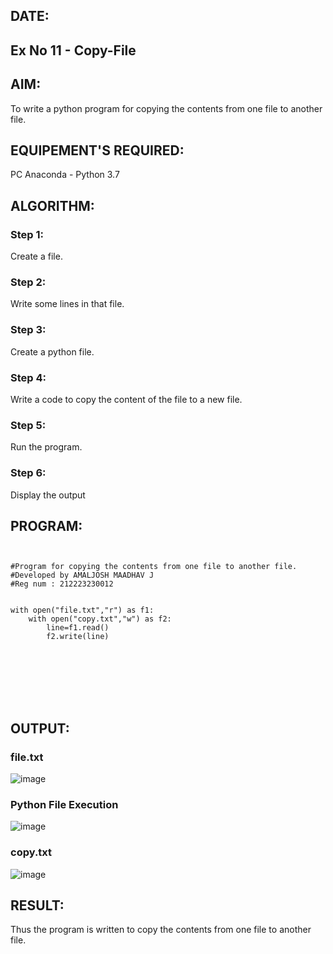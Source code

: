 
## DATE:
## Ex No 11 -  Copy-File
## AIM:
To write a python program for copying the contents from one file to another file.
## EQUIPEMENT'S REQUIRED: 
PC
Anaconda - Python 3.7
## ALGORITHM: 
### Step 1:
Create a file.
### Step 2: 
Write some lines in that file.
### Step 3: 
Create a python file.
### Step 4:  
Write a code to copy the content of the file to a new file.
### Step 5: 
Run the program.
### Step 6: 
Display the output
## PROGRAM:
```


#Program for copying the contents from one file to another file.
#Developed by AMALJOSH MAADHAV J
#Reg num : 212223230012


with open("file.txt","r") as f1:
    with open("copy.txt","w") as f2:
        line=f1.read()
        f2.write(line)








```
## OUTPUT:
### file.txt
![image](https://github.com/user-attachments/assets/2a333748-78ac-42bd-8858-ebe2603246bc)
### Python File Execution
![image](https://github.com/user-attachments/assets/4983063c-5887-4576-a4ee-39f975ca5494)
### copy.txt
![image](https://github.com/user-attachments/assets/9dde4077-7d4f-4393-8d7f-a108ed4ac914)


## RESULT:
Thus the program is written to copy the contents from one file to another file.
